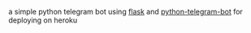 a simple python telegram bot using [flask](https://github.com/pallets/flask) and [python-telegram-bot](https://github.com/python-telegram-bot/python-telegram-bot) for deploying on heroku
